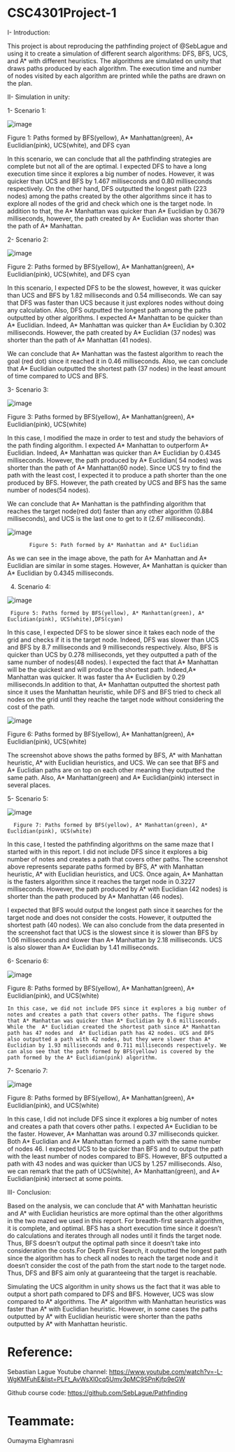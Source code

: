 # CSC4301Project-1

I-	Introduction:

 This project is about reproducing the pathfinding project of @SebLague and using it to create a simulation of different search algorithms: DFS, BFS, UCS, and A* with different heuristics. The algorithms are simulated on unity that draws paths produced by each algorithm. The execution time and number of nodes visited by each algorithm are printed while the paths are drawn on the plan.
 
II-	Simulation in unity:

1-	Scenario 1: 

![image](https://user-images.githubusercontent.com/96016773/153768373-87fd37b0-4b98-4cd9-8012-fdcfcc3d6854.png)


Figure 1: Paths formed by BFS(yellow), A* Manhattan(green), A* Euclidian(pink), UCS(white), and DFS cyan

In this scenario, we can conclude that all the pathfinding strategies are complete but not all of the are optimal. I expected DFS  to have a long execution time since it explores a big number of nodes. However, it was quicker than UCS and BFS by 1.467 milliseconds and 0.80 milliseconds respectively. On the other hand, DFS outputted the longest path (223 nodes) among the paths created by the other algorithms since it has to explore all nodes of the grid and check which one is the target node. In addition to that, the A* Manhattan was quicker than A* Euclidian by 0.3679 milliseconds, however, the path created by A* Euclidian was shorter than the path of  A* Manhattan.

2-	Scenario 2:

![image](https://user-images.githubusercontent.com/96016773/153768386-6bf8c5c1-2ad4-4beb-bdc9-4417ab66892c.png)

Figure 2: Paths formed by BFS(yellow), A* Manhattan(green), A* Euclidian(pink), UCS(white), and DFS cyan

In this scenario, I expected DFS to be the slowest, however, it was quicker than UCS and BFS by 1.82 milliseconds and 0.54 milliseconds. We can say that DFS was faster than UCS because it just explores nodes without doing any calculation. Also, DFS outputted the longest path among the paths outputted by other algorithms. 
I expected A* Manhattan to be quicker than A* Euclidian. Indeed,  A* Manhattan was quicker than A* Euclidian by 0.302 milliseconds. However, the path created by A* Euclidian (37 nodes) was shorter than the path of  A* Manhattan (41 nodes).

We can conclude that A* Manhattan was the fastest algorithm to reach the goal (red dot) since it reached it in 0.46 milliseconds. Also, we can conclude that A* Euclidian outputted the shortest path (37 nodes) in the least amount of time compared to UCS and BFS.


3- Scenario 3:

![image](https://user-images.githubusercontent.com/96016773/153768405-ffd62050-b9ca-4966-830e-6c3aa47c5a2f.png)


Figure 3: Paths formed by BFS(yellow), A* Manhattan(green), A* Euclidian(pink), UCS(white)

In this case, I modified the maze in order to test and study the behaviors of the path finding algorithm. I expected A* Manhattan to outperform A* Euclidian. Indeed, A* Manhattan  was quicker than  A* Euclidian by 0.4345 milliseconds. However, the path produced by A* Euclidian( 54 nodes) was shorter than the path of A* Manhattan(60 node). Since UCS try to find the path with the least cost, I expected it to produce a path shorter than the one produced by BFS. However, the path created by UCS and BFS has the same number of nodes(54 nodes).

We can conclude that A* Manhattan is the pathfinding algorithm that reaches the target node(red dot) faster than any other algorithm (0.884 milliseconds), and UCS is the last one to get to it (2.67 milliseconds).


![image](https://user-images.githubusercontent.com/96016773/153768411-e3490aff-d827-473b-bf6c-468524583a75.png)

           Figure 5: Path formed by A* Manhattan and A* Euclidian
As we can see in the image above, the path for A* Manhattan and A* Euclidian are similar in some stages. However, A* Manhattan is quicker than A* Euclidian by 0.4345 milliseconds.

4.	Scenario 4:
 
 ![image](https://user-images.githubusercontent.com/96016773/153768420-c4f07dab-d345-4033-b6cb-5dbd598fea0a.png)
 
     Figure 5: Paths formed by BFS(yellow), A* Manhattan(green), A* Euclidian(pink), UCS(white),DFS(cyan)
     
In this case, I expected DFS to be slower since it takes each node of the grid and checks if it is the target node. Indeed, DFS was slower than UCS and BFS by 8.7 milliseconds and 9 milliseconds respectively. Also, BFS is quicker than UCS by 0.278 milliseconds, yet they outputted a path of the same number of nodes(48 nodes).
I expected the fact that A* Manhattan will be the quickest and will produce the shortest path. Indeed,A* Manhattan  was quicker. It was faster tha A* Euclidien by 0.29 milliseconds.In addition to that, A* Manhattan outputted the shortest path since it uses the Manhattan heuristic, while DFS and BFS tried to check all nodes on the grid until they reache the target node without considering the cost of the path. 

![image](https://user-images.githubusercontent.com/96016773/153768430-11a3d50a-e298-4aac-99d5-8cdda9b512b5.png)

 Figure 6: Paths formed by BFS(yellow), A* Manhattan(green), A* Euclidian(pink), UCS(white)

The screenshot above shows the paths formed by BFS, A* with Manhattan heuristic, A* with Euclidian heuristics, and UCS. We can see that  BFS and A* Euclidian paths are on top on each other meaning they outputted the same path. Also, A* Manhattan(green) and A* Euclidian(pink) intersect in several places.

5- Scenario 5:

![image](https://user-images.githubusercontent.com/96016773/153768436-50a048bb-20d3-4c53-b115-fc5913d1acdb.png)

      Figure 7: Paths formed by BFS(yellow), A* Manhattan(green), A* Euclidian(pink), UCS(white)
      
In this case, I tested the pathfinding algorithms on the same maze that I started with in this report. I did not include DFS since it explores a big number of notes and creates a path that covers other paths. The screenshot above represents separate paths formed by BFS, A* with Manhattan heuristic, A* with Euclidian heuristics, and UCS. Once again, A* Manhattan is the fasters algorithm since it reaches the target node in 0.3227 milliseconds. However, the path produced by A* with Euclidian (42 nodes) is shorter than the path produced by  A* Manhattan (46 nodes).

 I expected that BFS would output the longest path since it searches for the target node and does not consider the costs. However, it outputted the shortest path (40 nodes). We can also conclude from the data presented in the screenshot fact that UCS is the slowest since it is slower than BFS by 1.06 milliseconds and slower than A* Manhattan by 2.18 milliseconds. UCS is also slower than A* Euclidian by 1.41 milliseconds.

6- Scenario 6:

 ![image](https://user-images.githubusercontent.com/96016773/153768449-f84dad42-3292-432c-b6ef-2b0dc539706d.png)

Figure 8: Paths formed by BFS(yellow), A* Manhattan(green), A* Euclidian(pink), and UCS(white)

	In this case, we did not include DFS since it explores a big number of notes and creates a path that covers other paths. The figure shows that A* Manhattan was quicker than A* Euclidian by 0.6 milliseconds. While the  A* Euclidian created the shortest path since A* Manhattan path has 47 nodes and  A* Euclidian path has 42 nodes. UCS and DFS also outputted a path with 42 nodes, but they were slower than A* Euclidian by 1.93 milliseconds and 0.711 milliseconds respectively. We can also see that the path formed by BFS(yellow) is covered by the path formed by the A* Euclidian(pink) algorithm.			

7- Scenario 7: 

 ![image](https://user-images.githubusercontent.com/96016773/153768458-9d66f93d-8e7a-4454-8906-20f9b981e870.png)

Figure 8: Paths formed by BFS(yellow), A* Manhattan(green), A* Euclidian(pink), and UCS(white)


In this case, I did not include DFS since it explores a big number of notes and creates a path that covers other paths. I expected A* Euclidian to be the faster. However, A* Manhattan was around 0.37 milliseconds quicker. Both A* Euclidian and A* Manhattan formed a path with the same number of nodes 46. I expected UCS to be quicker than BFS and to output the path with the least number of nodes compared to BFS. However, BFS outputted a path with 43 nodes and was quicker than UCS by 1.257 milliseconds. Also, we can remark that the path of UCS(white), A* Manhattan(green), and A* Euclidian(pink) intersect at some points.


III-	Conclusion: 

Based on the analysis, we can conclude that A* with Manhattan heuristic and  A* with Euclidian heuristics are more optimal than the other algorithms in the two mazed we used in this report. For breadth-first search algorithm, it is complete, and optimal. BFS has a short execution time since it doesn’t do calculations and iterates through all nodes until it finds the target node. Thus, BFS doesn’t output the optimal path since it doesn’t take into consideration the costs.For Depth First Search, it outputted the longest path since the algorithm has to check all nodes to reach the target node and it doesn’t consider the cost of the path from the start node to the target node. Thus, DFS and BFS aim only at guaranteeing that the target is reachable. 

Simulating the UCS algorithm in unity shows us the fact that it was able to output a short path compared to DFS and BFS. However, UCS was slow compared to A* algorithms. The A* algorithm with Manhattan heuristics was faster than A* with Euclidian heuristic. However, in some cases the paths outputted by A* with Euclidian heuristic were shorter than the paths  outputted by A* with Manhattan heuristic.

# Reference:
Sebastian Lague Youtube channel: https://www.youtube.com/watch?v=-L-WgKMFuhE&list=PLFt_AvWsXl0cq5Umv3pMC9SPnKjfp9eGW

Github course code: https://github.com/SebLague/Pathfinding

# Teammate:

Oumayma Elghamrasni
